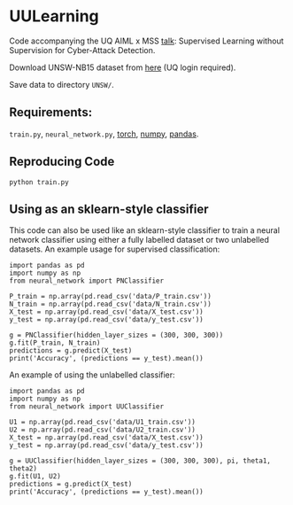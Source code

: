 # UULearning
Code accompanying the UQ AIML x MSS [talk](https://fb.me/e/1n866e5x8): Supervised Learning without Supervision for Cyber-Attack Detection.

Download UNSW-NB15 dataset from [here](https://uq-my.sharepoint.com/:f:/g/personal/uqjwilt1_uq_edu_au/Et3QOlgWvtdGs72GZysbSfwBc7ImwQfoVzi_hYNQsBk8eg?e=hObv9N) (UQ login required).

Save data to directory ```UNSW/```.


## Requirements:
```train.py```, ```neural_network.py```, [torch](https://pytorch.org/), [numpy](https://numpy.org/), [pandas](https://pandas.pydata.org/).


## Reproducing Code
```
python train.py
```
## Using as an sklearn-style classifier 
This code can also be used like an sklearn-style classifier to train a neural network classifier using either a fully labelled dataset or two unlabelled datasets. An example usage for supervised classification:
```
import pandas as pd
import numpy as np
from neural_network import PNClassifier

P_train = np.array(pd.read_csv('data/P_train.csv'))
N_train = np.array(pd.read_csv('data/N_train.csv'))
X_test = np.array(pd.read_csv('data/X_test.csv'))
y_test = np.array(pd.read_csv('data/y_test.csv'))

g = PNClassifier(hidden_layer_sizes = (300, 300, 300))
g.fit(P_train, N_train)
predictions = g.predict(X_test)
print('Accuracy', (predictions == y_test).mean())
```

An example of using the unlabelled classifier:
```
import pandas as pd
import numpy as np
from neural_network import UUClassifier

U1 = np.array(pd.read_csv('data/U1_train.csv'))
U2 = np.array(pd.read_csv('data/U2_train.csv'))
X_test = np.array(pd.read_csv('data/X_test.csv'))
y_test = np.array(pd.read_csv('data/y_test.csv'))

g = UUClassifier(hidden_layer_sizes = (300, 300, 300), pi, theta1, theta2)
g.fit(U1, U2)
predictions = g.predict(X_test)
print('Accuracy', (predictions == y_test).mean())
```


